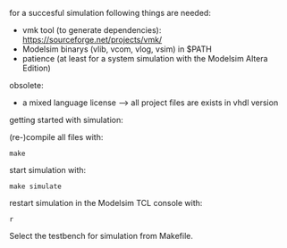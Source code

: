 for a succesful simulation following things are needed:
- vmk tool (to generate dependencies): https://sourceforge.net/projects/vmk/
- Modelsim binarys (vlib, vcom, vlog, vsim) in $PATH
- patience (at least for a system simulation with the Modelsim Altera Edition)

obsolete:
- a mixed language license --> all project files are exists in vhdl version


getting started with simulation:

(re-)compile all files with:
```
make
```

start simulation with:
```
make simulate

```
restart simulation in the Modelsim TCL console with:
```
r
```

Select the testbench for simulation from Makefile.
